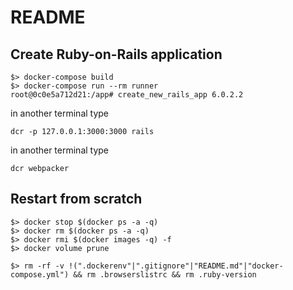 # README

## Create Ruby-on-Rails application

```
$> docker-compose build
$> docker-compose run --rm runner
root@0c0e5a712d21:/app# create_new_rails_app 6.0.2.2
```
in another terminal type
```
dcr -p 127.0.0.1:3000:3000 rails 
```

in another terminal type
```
dcr webpacker
```

## Restart from scratch

```
$> docker stop $(docker ps -a -q)
$> docker rm $(docker ps -a -q)
$> docker rmi $(docker images -q) -f
$> docker volume prune

$> rm -rf -v !(".dockerenv"|".gitignore"|"README.md"|"docker-compose.yml") && rm .browserslistrc && rm .ruby-version
```
